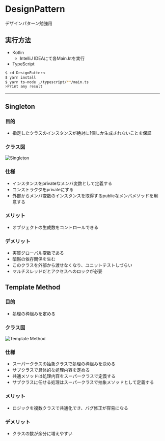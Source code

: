 # DesignPattern

デザインパターン勉強用

## 実行方法

- Kotlin
  - IntelliJ IDEAにて各Main.ktを実行
- TypeScript

```bash
$ cd DesignPattern
$ yarn install
$ yarn ts-node ./typescript/**/main.ts
>Print any result
```

---

## Singleton

### 目的

- 指定したクラスのインスタンスが絶対に1個しか生成されないことを保証

### クラス図

![Singleton](https://user-images.githubusercontent.com/32229790/75941235-7490a100-5ed2-11ea-8452-02d061bc6806.png)

### 仕様

- インスタンスをprivateなメンバ変数として定義する
- コンストラクタをprivateにする
- 外部からメンバ変数のインスタンスを取得するpublicなメンバメソッドを用意する

### メリット

- オブジェクトの生成数をコントロールできる

### デメリット

- 実質グローバル変数である
- 暗黙の依存関係を生む
- このクラスを外部から渡せなくなり、ユニットテストしづらい
- マルチスレッドだとアクセスへのロックが必要

## Template Method

### 目的

- 処理の枠組みを定める

### クラス図

![Template Method](https://user-images.githubusercontent.com/32229790/75941317-a99cf380-5ed2-11ea-9048-eb9342a5472e.png)

### 仕様

- スーパークラスの抽象クラスで処理の枠組みを決める
- サブクラスで具体的な処理内容を定める
- 共通メソッドは処理内容をスーパークラスで定義する
- サブクラスに任せる処理はスーパークラスで抽象メソッドとして定義する

### メリット

- ロジックを複数クラスで共通化でき、バグ修正が容易になる

### デメリット

- クラスの数が余分に増えやすい